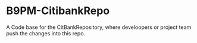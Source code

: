 # B9PM-CitibankRepo
A Code base for the CitBankRepository, where develoopers or project team push the changes into this repo.
